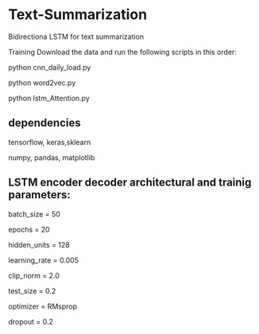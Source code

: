 # Text-Summarization

Bidirectiona LSTM for text summarization

Training
Download the data and run the following scripts in this order:

python cnn_daily_load.py

python word2vec.py

python lstm_Attention.py


## dependencies

tensorflow, keras,sklearn

numpy, pandas, matplotlib

## LSTM encoder decoder architectural and trainig parameters:

batch_size = 50 

epochs = 20

hidden_units = 128

learning_rate = 0.005

clip_norm = 2.0

test_size = 0.2

optimizer = RMsprop

dropout = 0.2

